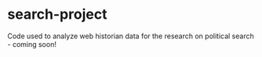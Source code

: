 # search-project
Code used to analyze web historian data for the research on political search - coming soon!
